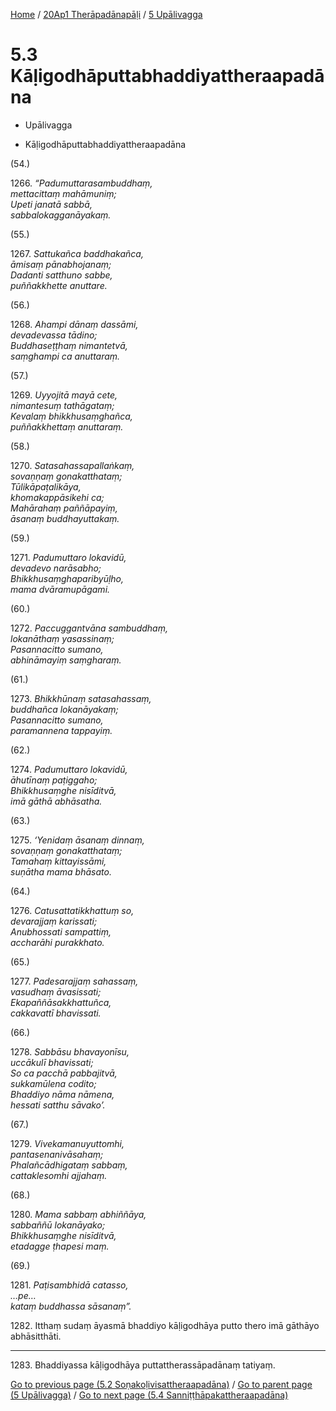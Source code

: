 
[Home](/) / [20Ap1 Therāpadānapāḷi](../../20Ap1.md) / [5 Upālivagga](../5.md)

# 5.3 Kāḷigodhāputtabhaddiyattheraapadāna

* Upālivagga

* Kāḷigodhāputtabhaddiyattheraapadāna

(54.)

1266\. _“Padumuttarasambuddhaṃ,_  
_mettacittaṃ mahāmuniṃ;_  
_Upeti janatā sabbā,_  
_sabbalokagganāyakaṃ._  


(55.)

1267\. _Sattukañca baddhakañca,_  
_āmisaṃ pānabhojanaṃ;_  
_Dadanti satthuno sabbe,_  
_puññakkhette anuttare._  


(56.)

1268\. _Ahampi dānaṃ dassāmi,_  
_devadevassa tādino;_  
_Buddhaseṭṭhaṃ nimantetvā,_  
_saṃghampi ca anuttaraṃ._  


(57.)

1269\. _Uyyojitā mayā cete,_  
_nimantesuṃ tathāgataṃ;_  
_Kevalaṃ bhikkhusaṃghañca,_  
_puññakkhettaṃ anuttaraṃ._  


(58.)

1270\. _Satasahassapallaṅkaṃ,_  
_sovaṇṇaṃ gonakatthataṃ;_  
_Tūlikāpaṭalikāya,_  
_khomakappāsikehi ca;_  
_Mahārahaṃ paññāpayiṃ,_  
_āsanaṃ buddhayuttakaṃ._  


(59.)

1271\. _Padumuttaro lokavidū,_  
_devadevo narāsabho;_  
_Bhikkhusaṃghaparibyūḷho,_  
_mama dvāramupāgami._  


(60.)

1272\. _Paccuggantvāna sambuddhaṃ,_  
_lokanāthaṃ yasassinaṃ;_  
_Pasannacitto sumano,_  
_abhināmayiṃ saṃgharaṃ._  


(61.)

1273\. _Bhikkhūnaṃ satasahassaṃ,_  
_buddhañca lokanāyakaṃ;_  
_Pasannacitto sumano,_  
_paramannena tappayiṃ._  


(62.)

1274\. _Padumuttaro lokavidū,_  
_āhutīnaṃ paṭiggaho;_  
_Bhikkhusaṃghe nisīditvā,_  
_imā gāthā abhāsatha._  


(63.)

1275\. _‘Yenidaṃ āsanaṃ dinnaṃ,_  
_sovaṇṇaṃ gonakatthataṃ;_  
_Tamahaṃ kittayissāmi,_  
_suṇātha mama bhāsato._  


(64.)

1276\. _Catusattatikkhattuṃ so,_  
_devarajjaṃ karissati;_  
_Anubhossati sampattiṃ,_  
_accharāhi purakkhato._  


(65.)

1277\. _Padesarajjaṃ sahassaṃ,_  
_vasudhaṃ āvasissati;_  
_Ekapaññāsakkhattuñca,_  
_cakkavattī bhavissati._  


(66.)

1278\. _Sabbāsu bhavayonīsu,_  
_uccākulī bhavissati;_  
_So ca pacchā pabbajitvā,_  
_sukkamūlena codito;_  
_Bhaddiyo nāma nāmena,_  
_hessati satthu sāvako’._  


(67.)

1279\. _Vivekamanuyuttomhi,_  
_pantasenanivāsahaṃ;_  
_Phalañcādhigataṃ sabbaṃ,_  
_cattaklesomhi ajjahaṃ._  


(68.)

1280\. _Mama sabbaṃ abhiññāya,_  
_sabbaññū lokanāyako;_  
_Bhikkhusaṃghe nisīditvā,_  
_etadagge ṭhapesi maṃ._  


(69.)

1281\. _Paṭisambhidā catasso,_  
_…pe…_  
_kataṃ buddhassa sāsanaṃ”._  


1282\. Itthaṃ sudaṃ āyasmā bhaddiyo kāḷigodhāya putto thero imā gāthāyo abhāsitthāti.

---

1283\. Bhaddiyassa kāḷigodhāya puttattherassāpadānaṃ tatiyaṃ.



[Go to previous page (5.2 Soṇakoḷivisattheraapadāna)](5.2.md) / [Go to parent page (5 Upālivagga)](../5.md) / [Go to next page (5.4 Sanniṭṭhāpakattheraapadāna)](5.4.md)


